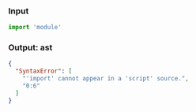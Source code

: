 ### Input
```js
import 'module'
```

### Output: ast
```json
{
  "SyntaxError": [
    "'import' cannot appear in a 'script' source.",
    "0:6"
  ]
}
```
